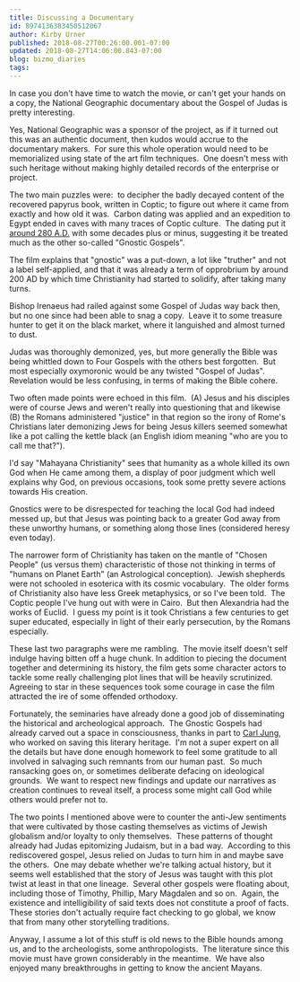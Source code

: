 ```yaml
---
title: Discussing a Documentary
id: 8974136383450512067
author: Kirby Urner
published: 2018-08-27T00:26:00.001-07:00
updated: 2018-08-27T14:06:00.843-07:00
blog: bizmo_diaries
tags: 
---
```


In case you don't have time to watch the movie, or can't get your hands on a copy, the National Geographic documentary about the Gospel of Judas is pretty interesting.

Yes, National Geographic was a sponsor of the project, as if it turned out this was an authentic document, then kudos would accrue to the documentary makers.  For sure this whole operation would need to be memorialized using state of the art film techniques.  One doesn't mess with such heritage without making highly detailed records of the enterprise or project.

The two main puzzles were:  to decipher the badly decayed content of the recovered papyrus book, written in Coptic; to figure out where it came from exactly and how old it was.  Carbon dating was applied and an expedition to Egypt ended in caves with many traces of Coptic culture.  The dating put it [around 280 A.D.](https://en.wikipedia.org/wiki/Gospel_of_Judas) with some decades plus or minus, suggesting it be treated much as the other so-called "Gnostic Gospels".

The film explains that "gnostic" was a put-down, a lot like "truther" and not a label self-applied, and that it was already a term of opprobrium by around 200 AD by which time Christianity had started to solidify, after taking many turns.

Bishop Irenaeus had railed against some Gospel of Judas way back then, but no one since had been able to snag a copy.  Leave it to some treasure hunter to get it on the black market, where it languished and almost turned to dust.

Judas was thoroughly demonized, yes, but more generally the Bible was being whittled down to Four Gospels with the others best forgotten.  But most especially oxymoronic would be any twisted "Gospel of Judas".  Revelation would be less confusing, in terms of making the Bible cohere.

Two often made points were echoed in this film.  (A) Jesus and his disciples were of course Jews and weren't really into questioning that and likewise (B) the Romans administered "justice" in that region so the irony of Rome's Christians later demonizing Jews for being Jesus killers seemed somewhat like a pot calling the kettle black (an English idiom meaning "who are you to call me that?").

I'd say "Mahayana Christianity" sees that humanity as a whole killed its own God when He came among them, a display of poor judgment which well explains why God, on previous occasions, took some pretty severe actions towards His creation. 

Gnostics were to be disrespected for teaching the local God had indeed messed up, but that Jesus was pointing back to a greater God away from these unworthy humans, or something along those lines (considered heresy even today).

The narrower form of Christianity has taken on the mantle of "Chosen People" (us versus them) characteristic of those not thinking in terms of "humans on Planet Earth" (an Astrological conception).  Jewish shepherds were not schooled in esoterica with its cosmic vocabulary.  The older forms of Christianity also have less Greek metaphysics, or so I've been told.  The Coptic people I've hung out with were in Cairo.  But then Alexandria had the works of Euclid.  I guess my point is it took Christians a few centuries to get super educated, especially in light of their early persecution, by the Romans especially.

These last two paragraphs were me rambling.  The movie itself doesn't self indulge having bitten off a huge chunk. In addition to piecing the document together and determining its history, the film gets some character actors to tackle some really challenging plot lines that will be heavily scrutinized.  Agreeing to star in these sequences took some courage in case the film attracted the ire of some offended orthodoxy.

Fortunately, the seminaries have already done a good job of disseminating the historical and archeological approach.  The Gnostic Gospels had already carved out a space in consciousness, thanks in part to [Carl Jung](https://youtu.be/3dRiEgfjNrQ), who worked on saving this literary heritage.  I'm not a super expert on all the details but have done enough homework to feel some gratitude to all involved in salvaging such remnants from our human past.  So much ransacking goes on, or sometimes deliberate defacing on ideological grounds.  We want to respect new findings and update our narratives as creation continues to reveal itself, a process some might call God while others would prefer not to.

The two points I mentioned above were to counter the anti-Jew sentiments that were cultivated by those casting themselves as victims of Jewish globalism and/or loyalty to only themselves.  These patterns of thought already had Judas epitomizing Judaism, but in a bad way.  According to this rediscovered gospel, Jesus relied on Judas to turn him in and maybe save the others.  One may debate whether we're talking actual history, but it seems well established that the story of Jesus was taught with this plot twist at least in that one lineage.  Several other gospels were floating about, including those of Timothy, Phillip, Mary Magdalen and so on.  Again, the existence and intelligibility of said texts does not constitute a proof of facts.  These stories don't actually require fact checking to go global, we know that from many other storytelling traditions.

Anyway, I assume a lot of this stuff is old news to the Bible hounds among us, and to the archeologists, some anthropologists.  The literature since this movie must have grown considerably in the meantime.  We have also enjoyed many breakthroughs in getting to know the ancient Mayans.